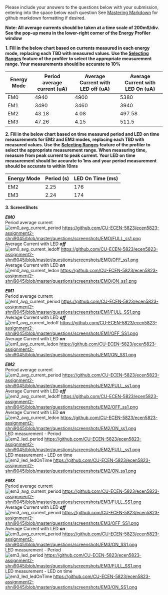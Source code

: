 Please include your answers to the questions below with your submission, entering into the space below each question
See [Mastering Markdown](https://guides.github.com/features/mastering-markdown/) for github markdown formatting if desired.

**Note: All average currents should be taken at a time scale of 200mS/div. See the pop-up menu in the lower-right corner of the Energy Profiler window**

**1. Fill in the below chart based on currents measured in each energy mode, replacing each TBD with measured values.  Use the [Selecting Ranges](https://www.silabs.com/documents/public/user-guides/ug343-multinode-energy-profiler.pdf) feature of the profiler to select the appropriate measurement range.  Your measurements should be accurate to 10%**

Energy Mode | Period average current (uA) | Average Current with LED off (uA) | Average Current with LED On (uA)
------------| ----------------------------|-----------------------------------|-------------------------
EM0         |          4940               |          4900                     |         5380
EM1         |          3490               |          3460                     |         3940
EM2         |         43.18               |          4.08                     |         497.58
EM3         |         47.26               |          4.15                     |         511.5

**2. Fill in the below chart based on time measured period and LED on time measurements for EM2 and EM3 modes, replacing each TBD with measured values.  Use the [Selecting Ranges](https://www.silabs.com/documents/public/user-guides/ug343-multinode-energy-profiler.pdf) feature of the profiler to select the appropriate measurement range.  When measuring time, measure from peak current to peak current.  Your LED on time measurement should be accurate to 1ms and your period measurement should be accurate to within 10ms**

Energy Mode | Period (s) | LED On Time (ms) |
------------| -----------|-------------------
EM2         |  2.25      |        176
EM3         |  2.24      |        174


**3. ScreenShots**  

***EM0***  
Period average current    
![em0_avg_current_period][em0_avg_current_period] https://github.com/CU-ECEN-5823/ecen5823-assignment2-shni9045/blob/master/questions/screenshots/EMO/FULL_ss1.png    
Average Current with LED ***off***  
![em0_avg_current_ledoff][em0_avg_current_ledoff] https://github.com/CU-ECEN-5823/ecen5823-assignment2-shni9045/blob/master/questions/screenshots/EMO/OFF_ss1.png   
Average Current with LED ***on***  
![em0_avg_current_ledon][em0_avg_current_ledon] https://github.com/CU-ECEN-5823/ecen5823-assignment2-shni9045/blob/master/questions/screenshots/EMO/ON_ss1.png   

***EM1***  
Period average current    
![em1_avg_current_period][em1_avg_current_period] https://github.com/CU-ECEN-5823/ecen5823-assignment2-shni9045/blob/master/questions/screenshots/EM1/FULL_SS1.png     
Average Current with LED ***off***  
![em1_avg_current_ledoff][em1_avg_current_ledoff] https://github.com/CU-ECEN-5823/ecen5823-assignment2-shni9045/blob/master/questions/screenshots/EM1/OFF_SS1.png  
Average Current with LED ***on***  
![em1_avg_current_ledon][em1_avg_current_ledon]  https://github.com/CU-ECEN-5823/ecen5823-assignment2-shni9045/blob/master/questions/screenshots/EM1/ON_SS1.png  

***EM2***  
Period average current  
![em2_avg_current_period][em2_avg_current_period] https://github.com/CU-ECEN-5823/ecen5823-assignment2-shni9045/blob/master/questions/screenshots/EM2/FULL_ss1.png    
Average Current with LED ***off***  
![em2_avg_current_ledoff][em2_avg_current_ledoff] https://github.com/CU-ECEN-5823/ecen5823-assignment2-shni9045/blob/master/questions/screenshots/EM2/OFF_ss1.png  
Average Current with LED ***on***  
![em2_avg_current_ledon][em2_avg_current_ledon] https://github.com/CU-ECEN-5823/ecen5823-assignment2-shni9045/blob/master/questions/screenshots/EM2/ON_ss1.png   
LED measurement - Period   
![em2_led_period][em2_led_period] https://github.com/CU-ECEN-5823/ecen5823-assignment2-shni9045/blob/master/questions/screenshots/EM2/FULL_ss1.png  
LED measurement - LED on time   
![em2_led_ledOnTime][em2_led_ledOnTime] https://github.com/CU-ECEN-5823/ecen5823-assignment2-shni9045/blob/master/questions/screenshots/EM2/ON_ss1.png  

***EM3***  
Period average current    
![em3_avg_current_period][em3_avg_current_period] https://github.com/CU-ECEN-5823/ecen5823-assignment2-shni9045/blob/master/questions/screenshots/EM3/FULL_SS1.png  
Average Current with LED ***off***  
![em3_avg_current_period][em3_avg_current_ledoff] https://github.com/CU-ECEN-5823/ecen5823-assignment2-shni9045/blob/master/questions/screenshots/EM3/OFF_SS1.png     
Average Current with LED ***on***  
![em3_avg_current_period][em3_avg_current_ledon] https://github.com/CU-ECEN-5823/ecen5823-assignment2-shni9045/blob/master/questions/screenshots/EM3/ON_SS1.png   
LED measurement - Period   
![em3_led_period][em3_led_period] https://github.com/CU-ECEN-5823/ecen5823-assignment2-shni9045/blob/master/questions/screenshots/EM3/FULL_SS1.png  
LED measurement - LED on time   
![em3_led_ledOnTime][em3_led_ledOnTime] https://github.com/CU-ECEN-5823/ecen5823-assignment2-shni9045/blob/master/questions/screenshots/EM3/ON_SS1.png    

[em0_avg_current_period]: screenshots/em0_avg_current_period.jpg "em0_avg_current_period"
[em0_avg_current_ledoff]: screenshots/em0_avg_current_ledoff.jpg "em0_avg_current_ledoff"
[em0_avg_current_ledon]: put-your-link-to-screenshot-image-here "em0_avg_current_ledon"

[em1_avg_current_period]: put-your-link-to-screenshot-image-here "em1_avg_current_period"
[em1_avg_current_ledoff]: put-your-link-to-screenshot-image-here "em1_avg_current_ledoff"
[em1_avg_current_ledon]: put-your-link-to-screenshot-image-here "em1_avg_current_ledon"

[em2_avg_current_period]: put-your-link-to-screenshot-image-here "em2_avg_current_period"
[em2_avg_current_ledoff]: put-your-link-to-screenshot-image-here "em2_avg_current_ledoff"
[em2_avg_current_ledon]: put-your-link-to-screenshot-image-here "em2_avg_current_ledon"
[em2_led_period]: put-your-link-to-screenshot-image-here "em2_led_period"
[em2_led_ledOnTime]: put-your-link-to-screenshot-image-here "em2_led_ledOnTime"

[em3_avg_current_period]: put-your-link-to-screenshot-image-here "em3_avg_current_period"
[em3_avg_current_ledoff]: put-your-link-to-screenshot-image-here "em3_avg_current_ledoff"
[em3_avg_current_ledon]: put-your-link-to-screenshot-image-here "em3_avg_current_ledon"
[em3_led_period]: put-your-link-to-screenshot-image-here "em3_led_period"
[em3_led_ledOnTime]: put-your-link-to-screenshot-image-here "em3_led_ledOnTime"

